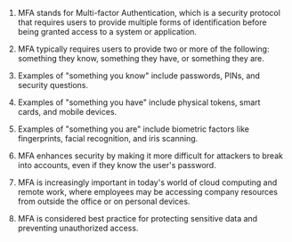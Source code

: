 1. MFA stands for Multi-factor Authentication, which is a security protocol that requires users to provide multiple forms of identification before being granted access to a system or application.

2. MFA typically requires users to provide two or more of the following: something they know, something they have, or something they are.

3. Examples of "something you know" include passwords, PINs, and security questions.

4. Examples of "something you have" include physical tokens, smart cards, and mobile devices.

5. Examples of "something you are" include biometric factors like fingerprints, facial recognition, and iris scanning.

6. MFA enhances security by making it more difficult for attackers to break into accounts, even if they know the user's password.

7. MFA is increasingly important in today's world of cloud computing and remote work, where employees may be accessing company resources from outside the office or on personal devices.

8. MFA is considered best practice for protecting sensitive data and preventing unauthorized access.
